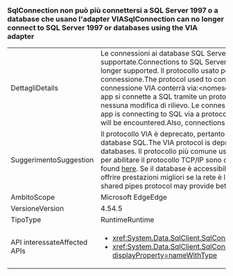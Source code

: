 ### <a name="sqlconnection-can-no-longer-connect-to-sql-server-1997-or-databases-using-the-via-adapter"></a><span data-ttu-id="4990e-101">SqlConnection non può più connettersi a SQL Server 1997 o a database che usano l'adapter VIA</span><span class="sxs-lookup"><span data-stu-id="4990e-101">SqlConnection can no longer connect to SQL Server 1997 or databases using the VIA adapter</span></span>

|   |   |
|---|---|
|<span data-ttu-id="4990e-102">Dettagli</span><span class="sxs-lookup"><span data-stu-id="4990e-102">Details</span></span>|<span data-ttu-id="4990e-103">Le connessioni ai database SQL Server che usano il [protocollo Virtual Interface Adapter (VIA)](https://technet.microsoft.com/library/ms191229%28v=sql.105%29.aspx) non sono più supportate.</span><span class="sxs-lookup"><span data-stu-id="4990e-103">Connections to SQL Server databases using the [Virtual Interface Adapter (VIA) protocol](https://technet.microsoft.com/library/ms191229%28v=sql.105%29.aspx) are no longer supported.</span></span> <span data-ttu-id="4990e-104">Il protocollo usato per connettersi a un database di SQL Server è visibile nella stringa di connessione.</span><span class="sxs-lookup"><span data-stu-id="4990e-104">The protocol used to connect to a SQL Server database is visible in the connection string.</span></span> <span data-ttu-id="4990e-105">Una connessione VIA conterrà via:&lt;nomeserver&gt;.</span><span class="sxs-lookup"><span data-stu-id="4990e-105">A VIA connection will contain via:&lt;servername&gt;.</span></span> <span data-ttu-id="4990e-106">Se questa app si connette a SQL tramite un protocollo diverso da VIA (ad esempio tcp: o np:), non verrà rilevata nessuna modifica di rilievo. Le connessioni a SQL Server 7 (1997), inoltre, non sono più supportate.</span><span class="sxs-lookup"><span data-stu-id="4990e-106">If this app is connecting to SQL via a protocol other than VIA (tcp: or np: for example), then no breaking change will be encountered.Also, connections to SQL Server 7 (1997) are no longer supported.</span></span>|
|<span data-ttu-id="4990e-107">Suggerimento</span><span class="sxs-lookup"><span data-stu-id="4990e-107">Suggestion</span></span>|<span data-ttu-id="4990e-108">Il protocollo VIA è deprecato, pertanto deve essere usato un protocollo alternativo per connettersi ai database SQL.</span><span class="sxs-lookup"><span data-stu-id="4990e-108">The VIA protocol is deprecated, so an alternative protocol should be used to connect to SQL databases.</span></span> <span data-ttu-id="4990e-109">Il protocollo più comune usato è TCP/IP.</span><span class="sxs-lookup"><span data-stu-id="4990e-109">The most common protocol used is TCP/IP.</span></span> <span data-ttu-id="4990e-110">Le istruzioni per abilitare il protocollo TCP/IP sono disponibili [qui](https://msdn.microsoft.com/library/bb909712.aspx).</span><span class="sxs-lookup"><span data-stu-id="4990e-110">Instructions for enabling the TCP/IP protocol can be found [here](https://msdn.microsoft.com/library/bb909712.aspx).</span></span> <span data-ttu-id="4990e-111">Se il database è accessibile solo all'interno di una rete Intranet, il protocollo pipe condiviso può offrire prestazioni migliori se la rete è lenta.</span><span class="sxs-lookup"><span data-stu-id="4990e-111">If the database is only accessed from within an intranet, the shared pipes protocol may provide better performance if the network is slow.</span></span>|
|<span data-ttu-id="4990e-112">Ambito</span><span class="sxs-lookup"><span data-stu-id="4990e-112">Scope</span></span>|<span data-ttu-id="4990e-113">Microsoft Edge</span><span class="sxs-lookup"><span data-stu-id="4990e-113">Edge</span></span>|
|<span data-ttu-id="4990e-114">Versione</span><span class="sxs-lookup"><span data-stu-id="4990e-114">Version</span></span>|<span data-ttu-id="4990e-115">4.5</span><span class="sxs-lookup"><span data-stu-id="4990e-115">4.5</span></span>|
|<span data-ttu-id="4990e-116">Tipo</span><span class="sxs-lookup"><span data-stu-id="4990e-116">Type</span></span>|<span data-ttu-id="4990e-117">Runtime</span><span class="sxs-lookup"><span data-stu-id="4990e-117">Runtime</span></span>|
|<span data-ttu-id="4990e-118">API interessate</span><span class="sxs-lookup"><span data-stu-id="4990e-118">Affected APIs</span></span>|<ul><li><xref:System.Data.SqlClient.SqlConnection.%23ctor(System.String)?displayProperty=nameWithType></li><li><xref:System.Data.SqlClient.SqlConnection.%23ctor(System.String,System.Data.SqlClient.SqlCredential)?displayProperty=nameWithType></li></ul>|

